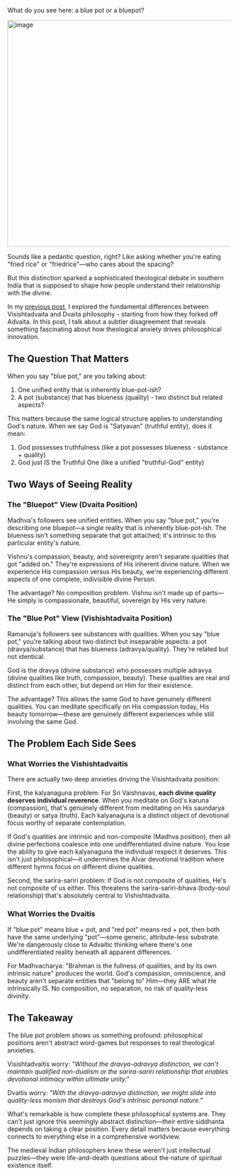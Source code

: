 What do you see here: a blue pot or a bluepot?

<img width="512" height="512" alt="image" src="https://github.com/user-attachments/assets/c47748a1-ea3a-4a56-a26d-583b651ea514" />

Sounds like a pedantic question, right? Like asking whether you're eating "fried rice" or "friedrice"—who cares about the spacing?

But this distinction sparked a sophisticated theological debate in southern India that is supposed to shape how people understand their relationship with the divine.

In my [previous post](https://sudhar.xyz/vishishtadvaita-and-dvaita), I explored the fundamental differences between Visishtadvaita and Dvaita philosophy - starting from how they forked off Advaita. In this post, I talk about a subtler disagreement that reveals something fascinating about how theological anxiety drives philosophical innovation.

## The Question That Matters

When you say "blue pot," are you talking about:
1. One unified entity that is inherently blue-pot-ish? 
2. A pot (substance) that has blueness (quality) - two distinct but related aspects?

This matters because the same logical structure applies to understanding God's nature. When we say God is "Satyavan" (truthful entity), does it mean:

1. God possesses truthfulness (like a pot possesses blueness - substance + quality)
2. God just IS the Truthful One (like a unified "truthful-God" entity)

## Two Ways of Seeing Reality

### The "Bluepot" View (Dvaita Position)

Madhva's followers see unified entities. When you say "blue pot," you're describing one bluepot—a single reality that is inherently blue-pot-ish. The blueness isn't something separate that got attached; it's intrinsic to this particular entity's nature.

Vishnu's compassion, beauty, and sovereignty aren't separate qualities that got "added on." They're expressions of His inherent divine nature. When we experience His compassion versus His beauty, we're experiencing different aspects of one complete, indivisible divine Person.

The advantage? No composition problem. Vishnu isn't made up of parts—He simply is compassionate, beautiful, sovereign by His very nature.

### The "Blue Pot" View (Vishishtadvaita Position)

Ramanuja's followers see substances with qualities. When you say "blue pot," you're talking about two distinct but inseparable aspects: a pot (dravya/substance) that has blueness (adravya/quality). They're related but not identical.

God is the dravya (divine substance) who possesses multiple adravya (divine qualities like truth, compassion, beauty). These qualities are real and distinct from each other, but depend on Him for their existence.

The advantage? This allows the same God to have genuinely different qualities. You can meditate specifically on His compassion today, His beauty tomorrow—these are genuinely different experiences while still involving the same God.

## The Problem Each Side Sees

### What Worries the Vishishtadvaitis

There are actually two deep anxieties driving the Visishtadvaita position:

First, the kalyanaguna problem: For Sri Vaishnavas, **each divine quality deserves individual reverence**. When you meditate on God's karuna (compassion), that's genuinely different from meditating on His saundarya (beauty) or satya (truth). Each kalyanaguna is a distinct object of devotional focus worthy of separate contemplation.

If God's qualities are intrinsic and non-composite (Madhva position), then all divine perfections coalesce into one undifferentiated divine nature. You lose the ability to give each kalyanaguna the individual respect it deserves. This isn't just philosophical—it undermines the Alvar devotional tradition where different hymns focus on different divine qualities.

Second, the sarira-sariri problem: If God is not composite of qualities, He's not composite of us either. This threatens the sarira-sariri-bhava (body-soul relationship) that's absolutely central to Vishishtadvaita.

### What Worries the Dvaitis  

If "blue pot" means blue + pot, and "red pot" means red + pot, then both have the same underlying "pot"—some generic, attribute-less substrate. We're dangerously close to Advaitic thinking where there's one undifferentiated reality beneath all apparent differences.

For Madhvacharya: "Brahman is the fullness of qualities, and by its own intrinsic nature" produces the world. God's compassion, omniscience, and beauty aren't separate entities that "belong to" Him—they ARE what He intrinsically IS. No composition, no separation, no risk of quality-less divinity.

## The Takeaway

The blue pot problem shows us something profound: philosophical positions aren't abstract word-games but responses to real theological anxieties.

Visishtadvaitis worry: *"Without the dravya-adravya distinction, we can't maintain qualified non-dualism or the sarira-sariri relationship that enables devotional intimacy within ultimate unity."*

Dvaitis worry: *"With the dravya-adravya distinction, we might slide into quality-less monism that destroys God's intrinsic personal nature."*

What's remarkable is how complete these philosophical systems are. They can't just ignore this seemingly abstract distinction—their entire siddhanta depends on taking a clear position. Every detail matters because everything connects to everything else in a comprehensive worldview.

The medieval Indian philosophers knew these weren't just intellectual puzzles—they were life-and-death questions about the nature of spiritual existence itself.
